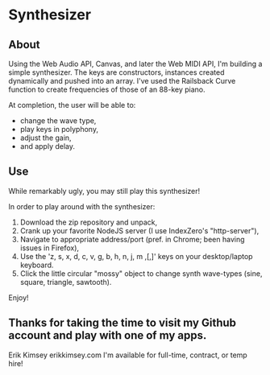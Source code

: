Synthesizer
===========

About
-----------------------
Using the Web Audio API, Canvas, and later the Web MIDI API, I'm building a simple synthesizer.  The keys are constructors, instances created dynamically and pushed into an array.  I've used the Railsback Curve function to create frequencies of those of an 88-key piano.  

At completion, the user will be able to:
* change the wave type,
* play keys in polyphony,
* adjust the gain,
* and apply delay.

Use
-----------
While remarkably ugly, you may still play this synthesizer!

In order to play around with the synthesizer:
1. Download the zip repository and unpack,
2. Crank up your favorite NodeJS server (I use IndexZero's "http-server"),
3. Navigate to appropriate address/port (pref. in Chrome; been having issues in Firefox),
4. Use the 'z, s, x, d, c, v, g, b, h, n, j, m ,[,]' keys on your desktop/laptop keyboard.
5. Click the little circular "mossy" object to change synth wave-types (sine, square, triangle, sawtooth).

Enjoy!

Thanks for taking the time to visit my Github account and play with one of my apps.
-----------------------------------------------------------------------------------

Erik Kimsey
erikkimsey.com
I'm available for full-time, contract, or temp hire!
